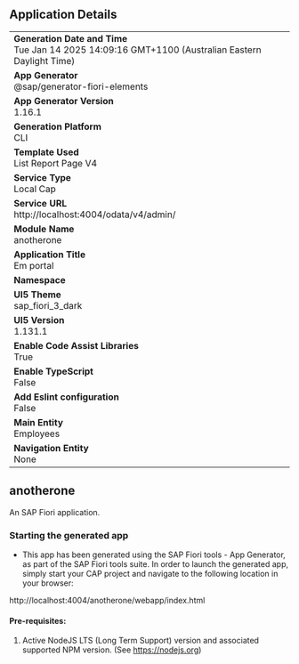 ## Application Details
|               |
| ------------- |
|**Generation Date and Time**<br>Tue Jan 14 2025 14:09:16 GMT+1100 (Australian Eastern Daylight Time)|
|**App Generator**<br>@sap/generator-fiori-elements|
|**App Generator Version**<br>1.16.1|
|**Generation Platform**<br>CLI|
|**Template Used**<br>List Report Page V4|
|**Service Type**<br>Local Cap|
|**Service URL**<br>http://localhost:4004/odata/v4/admin/|
|**Module Name**<br>anotherone|
|**Application Title**<br>Em portal|
|**Namespace**<br>|
|**UI5 Theme**<br>sap_fiori_3_dark|
|**UI5 Version**<br>1.131.1|
|**Enable Code Assist Libraries**<br>True|
|**Enable TypeScript**<br>False|
|**Add Eslint configuration**<br>False|
|**Main Entity**<br>Employees|
|**Navigation Entity**<br>None|

## anotherone

An SAP Fiori application.

### Starting the generated app

-   This app has been generated using the SAP Fiori tools - App Generator, as part of the SAP Fiori tools suite.  In order to launch the generated app, simply start your CAP project and navigate to the following location in your browser:

http://localhost:4004/anotherone/webapp/index.html

#### Pre-requisites:

1. Active NodeJS LTS (Long Term Support) version and associated supported NPM version.  (See https://nodejs.org)


